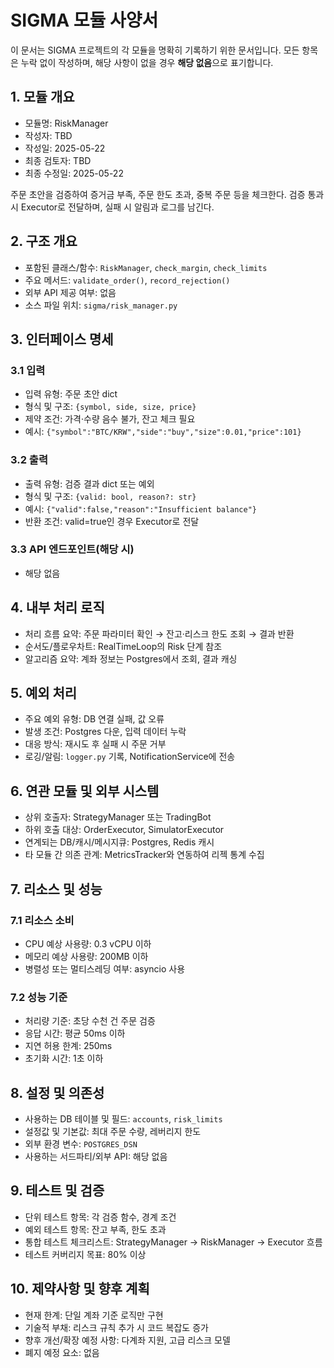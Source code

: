 # SIGMA 모듈 사양서

이 문서는 SIGMA 프로젝트의 각 모듈을 명확히 기록하기 위한 문서입니다. 모든 항목은 누락 없이 작성하며, 해당 사항이 없을 경우 **해당 없음**으로 표기합니다.

## 1. 모듈 개요
* 모듈명: RiskManager
* 작성자: TBD
* 작성일: 2025-05-22
* 최종 검토자: TBD
* 최종 수정일: 2025-05-22

주문 초안을 검증하여 증거금 부족, 주문 한도 초과, 중복 주문 등을 체크한다. 검증 통과 시 Executor로 전달하며, 실패 시 알림과 로그를 남긴다.

## 2. 구조 개요
* 포함된 클래스/함수: `RiskManager`, `check_margin`, `check_limits`
* 주요 메서드: `validate_order()`, `record_rejection()`
* 외부 API 제공 여부: 없음
* 소스 파일 위치: `sigma/risk_manager.py`

## 3. 인터페이스 명세
### 3.1 입력
* 입력 유형: 주문 초안 dict
* 형식 및 구조: `{symbol, side, size, price}`
* 제약 조건: 가격·수량 음수 불가, 잔고 체크 필요
* 예시: `{"symbol":"BTC/KRW","side":"buy","size":0.01,"price":101}`

### 3.2 출력
* 출력 유형: 검증 결과 dict 또는 예외
* 형식 및 구조: `{valid: bool, reason?: str}`
* 예시: `{"valid":false,"reason":"Insufficient balance"}`
* 반환 조건: valid=true인 경우 Executor로 전달

### 3.3 API 엔드포인트(해당 시)
* 해당 없음

## 4. 내부 처리 로직
* 처리 흐름 요약: 주문 파라미터 확인 → 잔고·리스크 한도 조회 → 결과 반환
* 순서도/플로우차트: RealTimeLoop의 Risk 단계 참조
* 알고리즘 요약: 계좌 정보는 Postgres에서 조회, 결과 캐싱

## 5. 예외 처리
* 주요 예외 유형: DB 연결 실패, 값 오류
* 발생 조건: Postgres 다운, 입력 데이터 누락
* 대응 방식: 재시도 후 실패 시 주문 거부
* 로깅/알림: `logger.py` 기록, NotificationService에 전송

## 6. 연관 모듈 및 외부 시스템
* 상위 호출자: StrategyManager 또는 TradingBot
* 하위 호출 대상: OrderExecutor, SimulatorExecutor
* 연계되는 DB/캐시/메시지큐: Postgres, Redis 캐시
* 타 모듈 간 의존 관계: MetricsTracker와 연동하여 리젝 통계 수집

## 7. 리소스 및 성능
### 7.1 리소스 소비
* CPU 예상 사용량: 0.3 vCPU 이하
* 메모리 예상 사용량: 200MB 이하
* 병렬성 또는 멀티스레딩 여부: asyncio 사용

### 7.2 성능 기준
* 처리량 기준: 초당 수천 건 주문 검증
* 응답 시간: 평균 50ms 이하
* 지연 허용 한계: 250ms
* 초기화 시간: 1초 이하

## 8. 설정 및 의존성
* 사용하는 DB 테이블 및 필드: `accounts`, `risk_limits`
* 설정값 및 기본값: 최대 주문 수량, 레버리지 한도
* 외부 환경 변수: `POSTGRES_DSN`
* 사용하는 서드파티/외부 API: 해당 없음

## 9. 테스트 및 검증
* 단위 테스트 항목: 각 검증 함수, 경계 조건
* 예외 테스트 항목: 잔고 부족, 한도 초과
* 통합 테스트 체크리스트: StrategyManager → RiskManager → Executor 흐름
* 테스트 커버리지 목표: 80% 이상

## 10. 제약사항 및 향후 계획
* 현재 한계: 단일 계좌 기준 로직만 구현
* 기술적 부채: 리스크 규칙 추가 시 코드 복잡도 증가
* 향후 개선/확장 예정 사항: 다계좌 지원, 고급 리스크 모델
* 폐지 예정 요소: 없음
